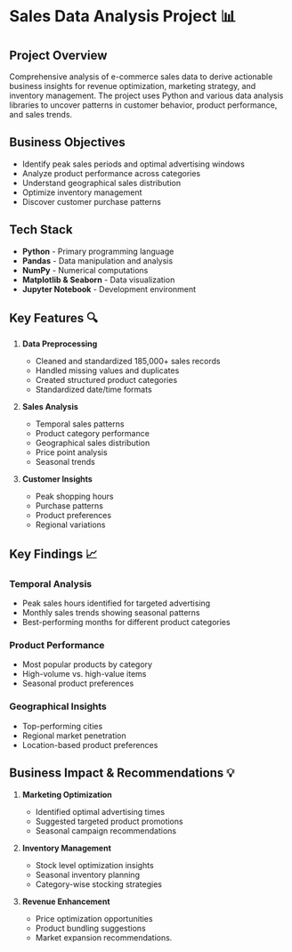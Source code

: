# Sales Data Analysis Project 📊


## Project Overview
Comprehensive analysis of e-commerce sales data to derive actionable business insights for revenue optimization, marketing strategy, and inventory management. The project uses Python and various data analysis libraries to uncover patterns in customer behavior, product performance, and sales trends.

## Business Objectives
- Identify peak sales periods and optimal advertising windows
- Analyze product performance across categories
- Understand geographical sales distribution
- Optimize inventory management
- Discover customer purchase patterns

## Tech Stack
- **Python** - Primary programming language
- **Pandas** - Data manipulation and analysis
- **NumPy** - Numerical computations
- **Matplotlib & Seaborn** - Data visualization
- **Jupyter Notebook** - Development environment

## Key Features 🔍
1. **Data Preprocessing**
   - Cleaned and standardized 185,000+ sales records
   - Handled missing values and duplicates
   - Created structured product categories
   - Standardized date/time formats

2. **Sales Analysis**
   - Temporal sales patterns
   - Product category performance
   - Geographical sales distribution
   - Price point analysis
   - Seasonal trends

3. **Customer Insights**
   - Peak shopping hours
   - Purchase patterns
   - Product preferences
   - Regional variations

## Key Findings 📈

### Temporal Analysis
- Peak sales hours identified for targeted advertising
- Monthly sales trends showing seasonal patterns
- Best-performing months for different product categories

### Product Performance
- Most popular products by category
- High-volume vs. high-value items
- Seasonal product preferences

### Geographical Insights
- Top-performing cities
- Regional market penetration
- Location-based product preferences

## Business Impact & Recommendations 💡
1. **Marketing Optimization**
   - Identified optimal advertising times
   - Suggested targeted product promotions
   - Seasonal campaign recommendations

2. **Inventory Management**
   - Stock level optimization insights
   - Seasonal inventory planning
   - Category-wise stocking strategies

3. **Revenue Enhancement**
   - Price optimization opportunities
   - Product bundling suggestions
   - Market expansion recommendations.
